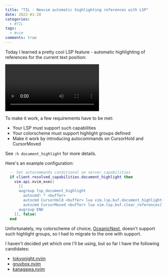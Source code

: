 ```yaml
---
title: "TIL - Neovim automatic highlighting references with LSP"
date: 2022-01-20
categories:
  - #TIL
tags:
  - #vim
comments: true
---
```


Today I learned a pretty cool LSP feature - automatic highlighting of
references for the current text position:

<video src="https://user-images.githubusercontent.com/28604639/150479658-c0ce731f-251d-4f25-a276-da42c0f3e42f.mov" controls="controls" style="max-width: 730px;">
</video>

To make it work, a few requirements have to be met:
* Your LSP must support such capabilities
* Your colorscheme must support highlight groups defined
* Make it work by introducing autocommands on CursorHold and CursorMoved

See `:h document_highlight` for more details.


Here's an example configuration:
```lua
  -- Set autocommands conditional on server_capabilities
  if client.resolved_capabilities.document_highlight then
    vim.api.nvim_exec(
      [[
      augroup lsp_document_highlight
        autocmd! * <buffer>
        autocmd CursorHold <buffer> lua vim.lsp.buf.document_highlight()
        autocmd CursorMoved <buffer> lua vim.lsp.buf.clear_references()
      augroup END
    ]], false)
  end
```

Unfortunately, my colorscheme of choice,
[OceanicNext](https://github.com/mhartington/oceanic-next), doesn't support
such highlight groups, so I had to migrate to the one with support.

I haven't decided yet which one I'll be using, but so far I have the following
candidates:
* [tokyonight.nvim]( https://github.com/folke/tokyonight.nvim)
* [gruvbox.nvim](https://github.com/ellisonleao/gruvbox.nvim)
* [kanagawa.nvim](https://github.com/rebelot/kanagawa.nvim)
